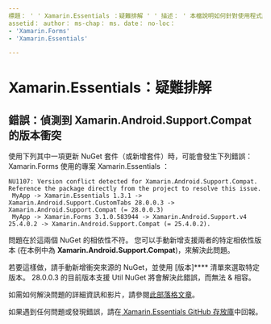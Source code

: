 ```yaml
---
標題： ' ' Xamarin.Essentials ：疑難排解 ' ' 描述： ' 本檔說明如何針對使用程式庫進行開發時所遇到的問題進行疑難排解 Xamarin.Essentials 。
assetid： author： ms-chap： ms. date： no-loc：
- 'Xamarin.Forms'
- 'Xamarin.Essentials'

---
```


# <a name="xamarinessentials-troubleshooting"></a>Xamarin.Essentials：疑難排解

## <a name="error-version-conflict-detected-for-xamarinandroidsupportcompat"></a>錯誤：偵測到 Xamarin.Android.Support.Compat 的版本衝突

使用下列其中一項更新 NuGet 套件（或新增套件）時，可能會發生下列錯誤：Xamarin.Forms
使用的專案 Xamarin.Essentials ：

```error
NU1107: Version conflict detected for Xamarin.Android.Support.Compat. Reference the package directly from the project to resolve this issue.
 MyApp -> Xamarin.Essentials 1.3.1 -> Xamarin.Android.Support.CustomTabs 28.0.0.3 -> Xamarin.Android.Support.Compat (= 28.0.0.3)
 MyApp -> Xamarin.Forms 3.1.0.583944 -> Xamarin.Android.Support.v4 25.4.0.2 -> Xamarin.Android.Support.Compat (= 25.4.0.2).
```

問題在於這兩個 NuGet 的相依性不符。 您可以手動新增支援兩者的特定相依性版本 (在本例中為 **Xamarin.Android.Support.Compat**)，來解決此問題。

若要這樣做，請手動新增衝突來源的 NuGet，並使用 [版本]**** 清單來選取特定版本。 28.0.0.3 的目前版本支援 Util NuGet 將會解決此錯誤，而無法 & 相容。

如需如何解決問題的詳細資訊和影片，請參閱[此部落格文章](https://redth.codes/how-to-fix-the-dreaded-version-conflict-nuget-error-in-your-xamarin-android-projects/)。

如果遇到任何問題或發現錯誤，請在[ Xamarin.Essentials GitHub 存放庫](https://github.com/xamarin/Essentials)中回報。
